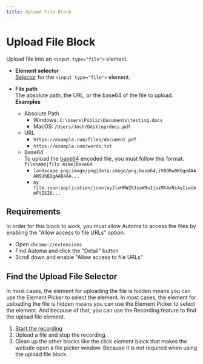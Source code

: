 ```yaml
---
title: Upload File Block
---
```


# Upload File Block

Upload file into an `<input type="file">` element.

- **Element selector** <br> [Selector](../workflow/element-selector.md) for the `<input type="file">` element.

- **File path** <br> The absolute path, the URL, or the base64 of the file to upload.<br> **Examples**
  - Absolute Path
    - Windows: `C:\Users\Public\Documents\testing.docx`
    - MacOS: `/Users/Josh/Desktop/docs.pdf`
  - URL
    - `https://example.com/files/document.pdf`
    - `https://example.com/words.txt`
  - Base64<br> To upload the [base64](https://developer.mozilla.org/en-US/docs/Glossary/Base64) encoded file, you must follow this format. `filename|file mime|base64`
    - `landscape.png|image/png|data:image/png;base64,iVBORw0KGgoAAAANSUhEUgAAB4AA...`
    - `my file.json|application/json|eyJleHRWZXJzaW9uIjoiMS4xNi4yIiwibmFtZSI6...`

## Requirements

In order for this block to work, you must allow Automa to access the files by enabling the "Allow access to file URLs" option.

- Open `chrome://extensions`
- Find Automa and click the "Detail" button
- Scroll down and enable "Allow access to file URLs"

## Find the Upload File Selector

In most cases, the element for uploading the file is hidden means you can use the Element Picker to select the element. In most cases, the element for uploading the file is hidden means you can use the Element Picker to select the element. And because of that, you can use the Recording feature to find the upload file element.

1. [Start the recording](/)
2. Upload a file and stop the recording
3. Clean up the other blocks like the click element block that makes the website open a file picker window. Because it is not required when using the upload file block.

<!--@include: ../parts/blocks-interaction-note.md-->

